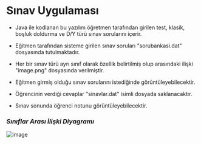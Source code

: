 # Sınav Uygulaması

- Java ile kodlanan bu yazılım öğretmen tarafından girilen test, klasik, boşluk doldurma ve D/Y türü sınav sorularını içerir.

- Eğitmen tarafından sisteme girilen sınav soruları "sorubankasi.dat" dosyasında tutulmaktadır.
- Her bir sınav türü ayrı sınıf olarak özellik belirtilmiş olup arasındaki ilişki "image.png" dosyasında verilmiştir.
- Eğitmen girmiş olduğu sınav sorularını istediğinde görüntüleyebilecektir.
- Öğrencinin verdiği cevaplar "sinavlar.dat" isimli dosyada saklanacaktır. 
- Sınav sonunda öğrenci notunu görüntüleyebilecektir.


### _Sınıflar Arası İlişki Diyagramı_
![image](https://user-images.githubusercontent.com/59895745/142844062-765f75b2-9500-4c3c-b39b-c0f850c8e3b5.png)
